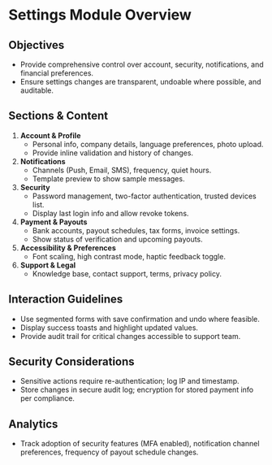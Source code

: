 # Settings Module Overview

## Objectives
- Provide comprehensive control over account, security, notifications, and financial preferences.
- Ensure settings changes are transparent, undoable where possible, and auditable.

## Sections & Content
1. **Account & Profile**
   - Personal info, company details, language preferences, photo upload.
   - Provide inline validation and history of changes.
2. **Notifications**
   - Channels (Push, Email, SMS), frequency, quiet hours.
   - Template preview to show sample messages.
3. **Security**
   - Password management, two-factor authentication, trusted devices list.
   - Display last login info and allow revoke tokens.
4. **Payment & Payouts**
   - Bank accounts, payout schedules, tax forms, invoice settings.
   - Show status of verification and upcoming payouts.
5. **Accessibility & Preferences**
   - Font scaling, high contrast mode, haptic feedback toggle.
6. **Support & Legal**
   - Knowledge base, contact support, terms, privacy policy.

## Interaction Guidelines
- Use segmented forms with save confirmation and undo where feasible.
- Display success toasts and highlight updated values.
- Provide audit trail for critical changes accessible to support team.

## Security Considerations
- Sensitive actions require re-authentication; log IP and timestamp.
- Store changes in secure audit log; encryption for stored payment info per compliance.

## Analytics
- Track adoption of security features (MFA enabled), notification channel preferences, frequency of payout schedule changes.
